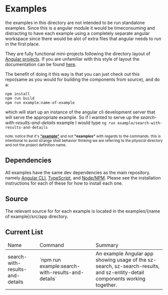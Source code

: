 # Examples
the examples in this directory are not intended to be run standalone examples. Since this is a angular module it would be timeconsuming and distracting to have each example using a completely separate angular workspace since there would be alot of extra files that angular needs to run in the first place. 

They are fully functional mini-projects following the directory layout of [Angular projects](https://angular.io/guide/glossary#project). If you are unfamiliar with this style of layout the documentation can be found [here](https://angular.io/guide/file-structure).

The benefit of doing it this way is that you can just check out this repo(same as you would for building the components from source), and do a:
```terminal
npm install
npm run build
npm run example:name-of-example
```

which will start up an instance of the angular cli development server that will serve the appropriate example. So if I wanted to serve up the <i>search-with-results-and-details</i> example I would type `ng run example/search-with-results-and-details`

<small>note: notice that it's <b><u>"example"</u></b> and not <b>"examples"</b> with regards to the commands. this is intentional to avoid strange shell behavior thinking we are referring to the <i>physical</i> directory and not the project definition name.</small>

## Dependencies
All examples have the same dev dependencies as the main repository. namely [Angular CLI](https://cli.angular.io/), [TypeScript](https://www.typescriptlang.org/), and [Node/NPM](https://nodejs.org/). Please see the installation instructions for each of these for how to install each one.

## Source
The relevant source for for each example is located in the examples/{name of example}/src/app directory.


##  Current List

<table>
  <thead>
    <tr>
      <td>Name</td><td>Command</td><td>Summary</td>
    </tr>
  </thead>
  <tbody>
    <tr>
      <td>search-with-results-and-details</td>
      <td>`npm run example:search-with-results-and-details`</td>
      <td>An example Angular app showing usage of the sz-search, sz-search-results,
  and sz-entity-detail components working together.</td>
    </tr>
  </tbody>
</table>
